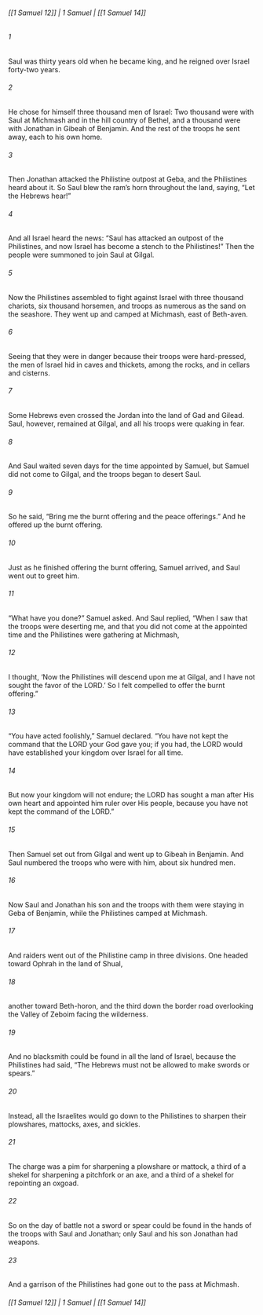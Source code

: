 ###### [[1 Samuel 12]] | 1 Samuel | [[1 Samuel 14]]

###### 1
Saul was thirty years old when he became king, and he reigned over Israel forty-two years.
###### 2
He chose for himself three thousand men of Israel: Two thousand were with Saul at Michmash and in the hill country of Bethel, and a thousand were with Jonathan in Gibeah of Benjamin. And the rest of the troops he sent away, each to his own home.
###### 3
Then Jonathan attacked the Philistine outpost at Geba, and the Philistines heard about it. So Saul blew the ram’s horn throughout the land, saying, “Let the Hebrews hear!”
###### 4
And all Israel heard the news: “Saul has attacked an outpost of the Philistines, and now Israel has become a stench to the Philistines!” Then the people were summoned to join Saul at Gilgal.
###### 5
Now the Philistines assembled to fight against Israel with three thousand chariots, six thousand horsemen, and troops as numerous as the sand on the seashore. They went up and camped at Michmash, east of Beth-aven.
###### 6
Seeing that they were in danger because their troops were hard-pressed, the men of Israel hid in caves and thickets, among the rocks, and in cellars and cisterns.
###### 7
Some Hebrews even crossed the Jordan into the land of Gad and Gilead. Saul, however, remained at Gilgal, and all his troops were quaking in fear.
###### 8
And Saul waited seven days for the time appointed by Samuel, but Samuel did not come to Gilgal, and the troops began to desert Saul.
###### 9
So he said, “Bring me the burnt offering and the peace offerings.” And he offered up the burnt offering.
###### 10
Just as he finished offering the burnt offering, Samuel arrived, and Saul went out to greet him.
###### 11
“What have you done?” Samuel asked. And Saul replied, “When I saw that the troops were deserting me, and that you did not come at the appointed time and the Philistines were gathering at Michmash,
###### 12
I thought, ‘Now the Philistines will descend upon me at Gilgal, and I have not sought the favor of the LORD.’ So I felt compelled to offer the burnt offering.”
###### 13
“You have acted foolishly,” Samuel declared. “You have not kept the command that the LORD your God gave you; if you had, the LORD would have established your kingdom over Israel for all time.
###### 14
But now your kingdom will not endure; the LORD has sought a man after His own heart and appointed him ruler over His people, because you have not kept the command of the LORD.”
###### 15
Then Samuel set out from Gilgal and went up to Gibeah in Benjamin. And Saul numbered the troops who were with him, about six hundred men.
###### 16
Now Saul and Jonathan his son and the troops with them were staying in Geba of Benjamin, while the Philistines camped at Michmash.
###### 17
And raiders went out of the Philistine camp in three divisions. One headed toward Ophrah in the land of Shual,
###### 18
another toward Beth-horon, and the third down the border road overlooking the Valley of Zeboim facing the wilderness.
###### 19
And no blacksmith could be found in all the land of Israel, because the Philistines had said, “The Hebrews must not be allowed to make swords or spears.”
###### 20
Instead, all the Israelites would go down to the Philistines to sharpen their plowshares, mattocks, axes, and sickles.
###### 21
The charge was a pim for sharpening a plowshare or mattock, a third of a shekel for sharpening a pitchfork or an axe, and a third of a shekel for repointing an oxgoad.
###### 22
So on the day of battle not a sword or spear could be found in the hands of the troops with Saul and Jonathan; only Saul and his son Jonathan had weapons.
###### 23
And a garrison of the Philistines had gone out to the pass at Michmash.

###### [[1 Samuel 12]] | 1 Samuel | [[1 Samuel 14]]
